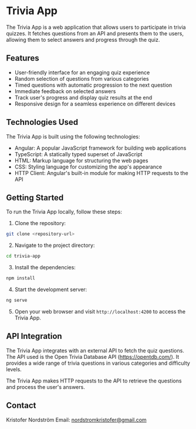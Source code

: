 

# Trivia App

The Trivia App is a web application that allows users to participate in trivia quizzes. It fetches questions from an API and presents them to the users, allowing them to select answers and progress through the quiz.

## Features

- User-friendly interface for an engaging quiz experience
- Random selection of questions from various categories
- Timed questions with automatic progression to the next question
- Immediate feedback on selected answers
- Track user's progress and display quiz results at the end
- Responsive design for a seamless experience on different devices

## Technologies Used

The Trivia App is built using the following technologies:

- Angular: A popular JavaScript framework for building web applications
- TypeScript: A statically typed superset of JavaScript
- HTML: Markup language for structuring the web pages
- CSS: Styling language for customizing the app's appearance
- HTTP Client: Angular's built-in module for making HTTP requests to the API

## Getting Started

To run the Trivia App locally, follow these steps:

1. Clone the repository:

```bash
git clone <repository-url>
```

2. Navigate to the project directory:

```bash
cd trivia-app
```

3. Install the dependencies:

```bash
npm install
```

4. Start the development server:

```bash
ng serve
```

5. Open your web browser and visit `http://localhost:4200` to access the Trivia App.

## API Integration

The Trivia App integrates with an external API to fetch the quiz questions. The API used is the Open Trivia Database API (https://opentdb.com/). It provides a wide range of trivia questions in various categories and difficulty levels.

The Trivia App makes HTTP requests to the API to retrieve the questions and process the user's answers.

## Contact


Kristofer Nordström
Email: nordstromkristofer@gmail.com
